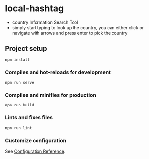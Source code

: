 # local-hashtag

-   country Information Search Tool
-   simply start typing to look up the country, you can either click or navigate with arrows and press enter to pick the country

## Project setup

```
npm install
```

### Compiles and hot-reloads for development

```
npm run serve
```

### Compiles and minifies for production

```
npm run build
```

### Lints and fixes files

```
npm run lint
```

### Customize configuration

See [Configuration Reference](https://cli.vuejs.org/config/).

